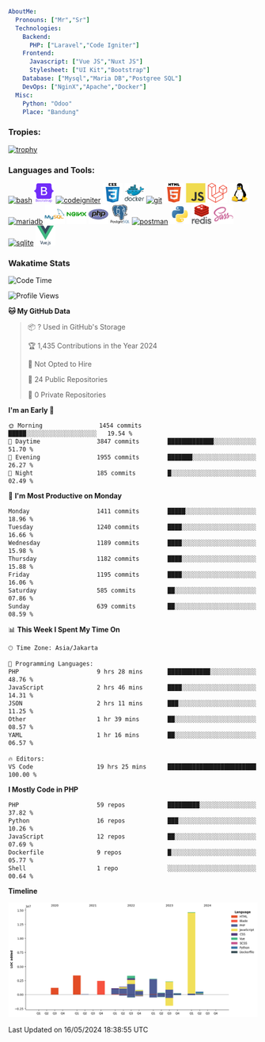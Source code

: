 ```yaml
AboutMe:
  Pronouns: ["Mr","Sr"]
  Technologies:
    Backend:
      PHP: ["Laravel","Code Igniter"]
    Frontend:
      Javascript: ["Vue JS","Nuxt JS"]
      Stylesheet: ["UI Kit","Bootstrap"]
    Database: ["Mysql","Maria DB","Postgree SQL"]
    DevOps: ["NginX","Apache","Docker"]
  Misc:
    Python: "Odoo"
    Place: "Bandung"
```
### Tropies:

[![trophy](https://github-profile-trophy.vercel.app/?username=vheins&rank=-C,-B)](https://github.com/vheins)

### Languages and Tools:

[<img src="https://www.vectorlogo.zone/logos/gnu_bash/gnu_bash-icon.svg" alt="bash" width="40" height="40"/>](https://www.gnu.org/software/bash/)
[<img src="https://raw.githubusercontent.com/devicons/devicon/master/icons/bootstrap/bootstrap-plain-wordmark.svg" alt="bootstrap" width="40" height="40"/>](https://getbootstrap.com)
[<img src="https://cdn.worldvectorlogo.com/logos/codeigniter.svg" alt="codeigniter" width="40" height="40"/>](https://codeigniter.com)
[<img src="https://raw.githubusercontent.com/devicons/devicon/master/icons/css3/css3-original-wordmark.svg" alt="css3" width="40" height="40"/>](https://www.w3schools.com/css/)
[<img src="https://raw.githubusercontent.com/devicons/devicon/master/icons/docker/docker-original-wordmark.svg" alt="docker" width="40" height="40"/>](https://www.docker.com/)
[<img src="https://www.vectorlogo.zone/logos/git-scm/git-scm-icon.svg" alt="git" width="40" height="40"/>](https://git-scm.com/)
[<img src="https://raw.githubusercontent.com/devicons/devicon/master/icons/html5/html5-original-wordmark.svg" alt="html5" width="40" height="40"/>](https://www.w3.org/html/)
[<img src="https://raw.githubusercontent.com/devicons/devicon/master/icons/javascript/javascript-original.svg" alt="javascript" width="40" height="40"/>](https://developer.mozilla.org/en-US/docs/Web/JavaScript)
[<img src="https://raw.githubusercontent.com/devicons/devicon/master/icons/laravel/laravel-original.svg" alt="laravel" width="40" height="40"/>](https://laravel.com/)
[<img src="https://raw.githubusercontent.com/devicons/devicon/master/icons/linux/linux-original.svg" alt="linux" width="40" height="40"/>](https://www.linux.org/)
[<img src="https://www.vectorlogo.zone/logos/mariadb/mariadb-icon.svg" alt="mariadb" width="40" height="40"/>](https://mariadb.org/)
[<img src="https://raw.githubusercontent.com/devicons/devicon/master/icons/mysql/mysql-original-wordmark.svg" alt="mysql" width="40" height="40"/>](https://www.mysql.com/)
[<img src="https://raw.githubusercontent.com/devicons/devicon/master/icons/nginx/nginx-original.svg" alt="nginx" width="40" height="40"/>](https://www.nginx.com)
[<img src="https://raw.githubusercontent.com/devicons/devicon/master/icons/php/php-original.svg" alt="php" width="40" height="40"/>](https://www.php.net)
[<img src="https://raw.githubusercontent.com/devicons/devicon/master/icons/postgresql/postgresql-original-wordmark.svg" alt="postgresql" width="40" height="40"/>](https://www.postgresql.org)
[<img src="https://www.vectorlogo.zone/logos/getpostman/getpostman-icon.svg" alt="postman" width="40" height="40"/>](https://postman.com)
[<img src="https://raw.githubusercontent.com/devicons/devicon/master/icons/python/python-original.svg" alt="python" width="40" height="40"/>](https://www.python.org)
[<img src="https://raw.githubusercontent.com/devicons/devicon/master/icons/redis/redis-original-wordmark.svg" alt="redis" width="40" height="40"/>](https://redis.io)
[<img src="https://raw.githubusercontent.com/devicons/devicon/master/icons/sass/sass-original.svg" alt="sass" width="40" height="40"/>](https://sass-lang.com)
[<img src="https://www.vectorlogo.zone/logos/sqlite/sqlite-icon.svg" alt="sqlite" width="40" height="40"/>](https://www.sqlite.org/)
[<img src="https://raw.githubusercontent.com/devicons/devicon/master/icons/vuejs/vuejs-original-wordmark.svg" alt="vuejs" width="40" height="40"/>](https://vuejs.org/)

### Wakatime Stats

<!--START_SECTION:waka-->
![Code Time](http://img.shields.io/badge/Code%20Time-1%2C414%20hrs%2042%20mins-blue)

![Profile Views](http://img.shields.io/badge/Profile%20Views-17-blue)

**🐱 My GitHub Data** 

> 📦 ? Used in GitHub's Storage 
 > 
> 🏆 1,435 Contributions in the Year 2024
 > 
> 🚫 Not Opted to Hire
 > 
> 📜 24 Public Repositories 
 > 
> 🔑 0 Private Repositories 
 > 
**I'm an Early 🐤** 

```text
🌞 Morning                1454 commits        █████░░░░░░░░░░░░░░░░░░░░   19.54 % 
🌆 Daytime                3847 commits        █████████████░░░░░░░░░░░░   51.70 % 
🌃 Evening                1955 commits        ███████░░░░░░░░░░░░░░░░░░   26.27 % 
🌙 Night                  185 commits         █░░░░░░░░░░░░░░░░░░░░░░░░   02.49 % 
```
📅 **I'm Most Productive on Monday** 

```text
Monday                   1411 commits        █████░░░░░░░░░░░░░░░░░░░░   18.96 % 
Tuesday                  1240 commits        ████░░░░░░░░░░░░░░░░░░░░░   16.66 % 
Wednesday                1189 commits        ████░░░░░░░░░░░░░░░░░░░░░   15.98 % 
Thursday                 1182 commits        ████░░░░░░░░░░░░░░░░░░░░░   15.88 % 
Friday                   1195 commits        ████░░░░░░░░░░░░░░░░░░░░░   16.06 % 
Saturday                 585 commits         ██░░░░░░░░░░░░░░░░░░░░░░░   07.86 % 
Sunday                   639 commits         ██░░░░░░░░░░░░░░░░░░░░░░░   08.59 % 
```


📊 **This Week I Spent My Time On** 

```text
🕑︎ Time Zone: Asia/Jakarta

💬 Programming Languages: 
PHP                      9 hrs 28 mins       ████████████░░░░░░░░░░░░░   48.76 % 
JavaScript               2 hrs 46 mins       ████░░░░░░░░░░░░░░░░░░░░░   14.31 % 
JSON                     2 hrs 11 mins       ███░░░░░░░░░░░░░░░░░░░░░░   11.25 % 
Other                    1 hr 39 mins        ██░░░░░░░░░░░░░░░░░░░░░░░   08.57 % 
YAML                     1 hr 16 mins        ██░░░░░░░░░░░░░░░░░░░░░░░   06.57 % 

🔥 Editors: 
VS Code                  19 hrs 25 mins      █████████████████████████   100.00 % 
```

**I Mostly Code in PHP** 

```text
PHP                      59 repos            █████████░░░░░░░░░░░░░░░░   37.82 % 
Python                   16 repos            ███░░░░░░░░░░░░░░░░░░░░░░   10.26 % 
JavaScript               12 repos            ██░░░░░░░░░░░░░░░░░░░░░░░   07.69 % 
Dockerfile               9 repos             █░░░░░░░░░░░░░░░░░░░░░░░░   05.77 % 
Shell                    1 repo              ░░░░░░░░░░░░░░░░░░░░░░░░░   00.64 % 
```



**Timeline**

![Lines of Code chart](https://raw.githubusercontent.com/vheins/vheins/main/assets/bar_graph.png)


 Last Updated on 16/05/2024 18:38:55 UTC
<!--END_SECTION:waka-->

